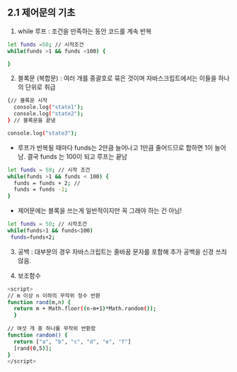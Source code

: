 ## 2.1 제어문의 기초
1. while 루프 : 조건을 만족하는 동안 코드를 계속 반복
```sh
let funds =50; // 시작조건
while(funds >1 && funds <100) {

}
```

2. 블록문 (복합문) : 여러 개를 중괄호로 묶은 것이며 자바스크립트에서는 이들을 하나의 단위로 취급
```sh
{// 블록문 시작
  console.log("state1");
  console.log("state2");
} // 블록문을 끝냄

console.log("state3");
```

 - 루프가 반복될 때마다 funds는 2만큼 늘어나고 1만큼 줄어드므로 합하면 1이 늘어남. 결국 funds 는 100이 되고 루프는 끝남
```sh
let funds = 50; // 시작 조건
while(funds >1 && funds < 100) {
  funds = funds + 2; // 
  funds = funds -1;
}
```

 - 제어문에는 블록을 쓰는게 일반적이지만 꼭 그래야 하는 건 아님!
 ```sh
 let funds = 50; // 시작조건
 while(funds>1 && funds<100)
  funds=funds+2;
 ```
 
3. 공백 : 대부분의 경우 자바스크립트는 줄바꿈 문자를 포함해 추가 공백을 신경 쓰즤 않음.

4. 보조함수
```sh
<script>
// m 이상 n 이하의 무작위 정수 반환
function rand(m,n) {
  return m + Math.floor((n-m+1)*Math.random());
  }
  
// 여섯 개 중 하나를 무작위 반환함
function random() {
  return ["a", "b", "c", "d", "e", "f"]
  [rand(0,5)];
}
</script>
```
